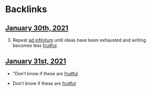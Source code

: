 
# Backlinks
## [January 30th, 2021](<January 30th, 2021.md>)
3. Repeat [ad infinitum](<ad infinitum.md>) until ideas have been exhausted and writing becomes less [fruitful](<fruitful.md>).

## [January 31st, 2021](<January 31st, 2021.md>)
- "Don’t know if these are [fruitful](<fruitful.md>)

- Don’t know if these are [fruitful](<fruitful.md>)

